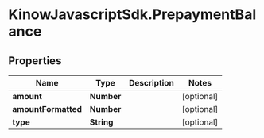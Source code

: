 # KinowJavascriptSdk.PrepaymentBalance

## Properties
Name | Type | Description | Notes
------------ | ------------- | ------------- | -------------
**amount** | **Number** |  | [optional] 
**amountFormatted** | **Number** |  | [optional] 
**type** | **String** |  | [optional] 


